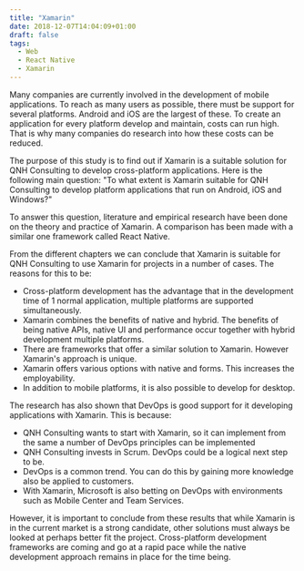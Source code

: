 ```yaml
---
title: "Xamarin"
date: 2018-12-07T14:04:09+01:00
draft: false
tags: 
  - Web
  - React Native
  - Xamarin
---
```



Many companies are currently involved in the development of mobile applications.
To reach as many users as possible, there must be support for several
platforms. Android and iOS are the largest of these. To create an application for every platform
develop and maintain, costs can run high. That is why many companies
do research into how these costs can be reduced.

The purpose of this study is to find out if Xamarin is a suitable solution for QNH
Consulting to develop cross-platform applications. Here is the following
main question: "To what extent is Xamarin suitable for QNH Consulting to
develop platform applications that run on Android, iOS and Windows?"

To answer this question, literature and empirical research have been done on the
theory and practice of Xamarin. A comparison has been made with a similar one
framework called React Native.

From the different chapters we can conclude that Xamarin is suitable for QNH
Consulting to use Xamarin for projects in a number of cases. The reasons for this
to be:

* Cross-platform development has the advantage that in the development time of 1 normal
application, multiple platforms are supported simultaneously.
* Xamarin combines the benefits of native and hybrid. The benefits of being native
APIs, native UI and performance occur together with hybrid development
multiple platforms.
* There are frameworks that offer a similar solution to Xamarin. However
Xamarin's approach is unique.
* Xamarin offers various options with native and forms. This increases the
employability.
* In addition to mobile platforms, it is also possible to develop for desktop.

The research has also shown that DevOps is good support for it
developing applications with Xamarin. This is because:

* QNH Consulting wants to start with Xamarin, so it can implement from the same a number of DevOps principles can be implemented
* QNH Consulting invests in Scrum. DevOps could be a logical next step
to be.
* DevOps is a common trend. You can do this by gaining more knowledge
also be applied to customers.
* With Xamarin, Microsoft is also betting on DevOps with environments such as Mobile Center and
Team Services.

However, it is important to conclude from these results that while Xamarin is in the current
market is a strong candidate, other solutions must always be looked at
perhaps better fit the project. Cross-platform development frameworks are coming and
go at a rapid pace while the native development approach remains in place for the time being.